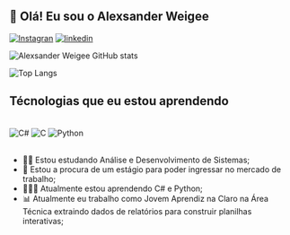 ## 👋 Olá! Eu sou o Alexsander Weigee

[![Instagran](https://img.shields.io/badge/Instagram-E4405F?style=for-the-badge&logo=instagram&logoColor=white)](https://www.instagram.com/alexsanderweigee/)
[![linkedin](https://img.shields.io/badge/LinkedIn-0077B5?style=for-the-badge&logo=linkedin&logoColor=white)](https://www.linkedin.com/in/alexsander-weigee-41780124b/)


![Alexsander Weigee GitHub stats](https://github-readme-stats.vercel.app/api?username=AlexsanderWeigee&show_icons=true&theme=dark)

![Top Langs](https://github-readme-stats.vercel.app/api/top-langs/?username=AlexsanderWeigee&nuraghazra&size_weight=0.5&count_weight=0.5)

## Técnologias que eu estou aprendendo

<div style="display: inline_block"><br/>
    <img align="center" alt="C#" src="https://img.shields.io/badge/C%23-239120?style=for-the-badge&logo=c-sharp&logoColor=white" />
        <img align="center" alt="C" src="https://img.shields.io/badge/C-00599C?style=for-the-badge&logo=&logoColor=white" />
            <img align="center" alt="Python" src="https://img.shields.io/badge/Python-3776AB?style=for-the-badge&logo=python&logoColor=white" />           
</div><br/>

- 👨‍🎓 Estou estudando Análise e Desenvolvimento de Sistemas; <br/>
- 💼 Estou a procura de um estágio para poder ingressar no mercado de trabalho;<br/>
- 👨🏻‍💻 Atualmente estou aprendendo C# e Python;<br/>
- 📊 Atualmente eu trabalho como Jovem Aprendiz na Claro na Área Técnica extraindo dados de relatórios para construir planilhas interativas;
